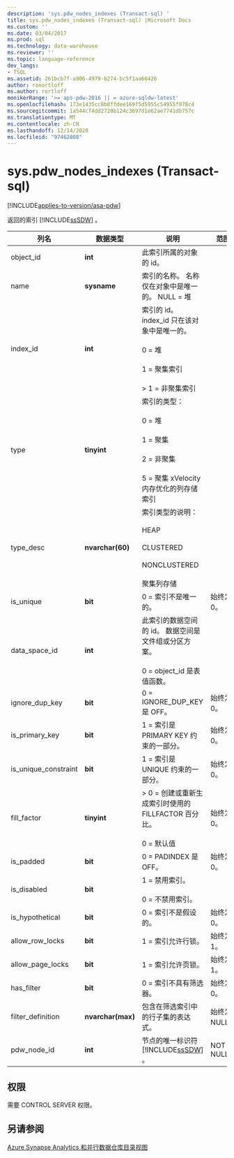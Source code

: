 ```yaml
---
description: 'sys.pdw_nodes_indexes (Transact-sql) '
title: sys.pdw_nodes_indexes (Transact-sql) |Microsoft Docs
ms.custom: ''
ms.date: 03/04/2017
ms.prod: sql
ms.technology: data-warehouse
ms.reviewer: ''
ms.topic: language-reference
dev_langs:
- TSQL
ms.assetid: 261bcb7f-a906-4979-b274-bc5f1aa66426
author: ronortloff
ms.author: rortloff
monikerRange: '>= aps-pdw-2016 || = azure-sqldw-latest'
ms.openlocfilehash: 173e1435cc8b8ffdee169f5d5955c54955f978c4
ms.sourcegitcommit: 1a544cf4dd2720b124c3697d1e62ae7741db757c
ms.translationtype: MT
ms.contentlocale: zh-CN
ms.lasthandoff: 12/14/2020
ms.locfileid: "97462808"
---
```

# <a name="syspdw_nodes_indexes-transact-sql"></a>sys.pdw_nodes_indexes (Transact-sql) 
[!INCLUDE[applies-to-version/asa-pdw](../../includes/applies-to-version/asa-pdw.md)]

  返回的索引 [!INCLUDE[ssSDW](../../includes/sssdw-md.md)] 。  
  
|列名|数据类型|说明|范围|  
|-----------------|---------------|-----------------|-----------|  
|object_id|**int**|此索引所属的对象的 id。||  
|name|**sysname**|索引的名称。 名称仅在对象中是唯一的。 NULL = 堆||  
|index_id|**int**|索引的 id。 index_id 只在该对象中是唯一的。<br /><br /> 0 = 堆<br /><br /> 1 = 聚集索引<br /><br /> > 1 = 非聚集索引||  
|type|**tinyint**|索引的类型：<br /><br /> 0 = 堆<br /><br /> 1 = 聚集<br /><br /> 2 = 非聚集<br /><br /> 5 = 聚集 xVelocity 内存优化的列存储索引|  
|type_desc|**nvarchar(60)**|索引类型的说明：<br /><br /> HEAP<br /><br /> CLUSTERED<br /><br /> NONCLUSTERED<br /><br /> 聚集列存储||  
|is_unique|**bit**|0 = 索引不是唯一的。|始终为 0。|  
|data_space_id|**int**|此索引的数据空间的 id。 数据空间是文件组或分区方案。<br /><br /> 0 = object_id 是表值函数。||  
|ignore_dup_key|**bit**|0 = IGNORE_DUP_KEY 是 OFF。|始终为 0。|  
|is_primary_key|**bit**|1 = 索引是 PRIMARY KEY 约束的一部分。|始终为 0。|  
|is_unique_constraint|**bit**|1 = 索引是 UNIQUE 约束的一部分。|始终为 0。|  
|fill_factor|**tinyint**|> 0 = 创建或重新生成索引时使用的 FILLFACTOR 百分比。<br /><br /> 0 = 默认值|始终为 0。|  
|is_padded|**bit**|0 = PADINDEX 是 OFF。|始终为 0。|  
|is_disabled|**bit**|1 = 禁用索引。<br /><br /> 0 = 不禁用索引。||  
|is_hypothetical|**bit**|0 = 索引不是假设的。|始终为 0。|  
|allow_row_locks|**bit**|1 = 索引允许行锁。|始终为1。|  
|allow_page_locks|**bit**|1 = 索引允许页锁。|始终为1。|  
|has_filter|**bit**|0 = 索引不具有筛选器。|始终为 0。|  
|filter_definition|**nvarchar(max)**|包含在筛选索引中的行子集的表达式。|始终为 NULL。|  
|pdw_node_id|**int**|节点的唯一标识符 [!INCLUDE[ssSDW](../../includes/sssdw-md.md)] 。|NOT NULL|  
  
## <a name="permissions"></a>权限  
 需要 CONTROL SERVER 权限。  
  
## <a name="see-also"></a>另请参阅  
 [Azure Synapse Analytics 和并行数据仓库目录视图](../../relational-databases/system-catalog-views/sql-data-warehouse-and-parallel-data-warehouse-catalog-views.md)  
  
  
